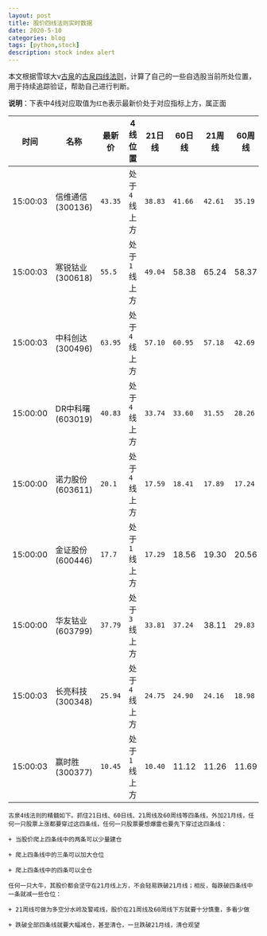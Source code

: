```yaml
---
layout: post
title: 股价四线法则实时数据
date: 2020-5-10
categories: blog
tags: [python,stock]
description: stock index alert
---
```



本文根据雪球大v[古泉](https://xueqiu.com/u/7148646888)的[古泉四线法则](https://xueqiu.com/7148646888/130498192)，计算了自己的一些自选股当前所处位置，用于持续追踪验证，帮助自己进行判断。

**说明**：下表中4线对应取值为`红色`表示最新价处于对应指标上方，属正面

时间|名称|最新价|4线位置|21日线|60日线|21周线|60周线
---|---|---|---|---|---|---|---
15:00:03|信维通信(300136)|`43.35`|处于`4`线上方|`38.83`|`41.66`|`42.61`|`35.19`
15:00:03|寒锐钴业(300618)|`55.5`|处于`1`线上方|`49.04`|58.38|65.24|58.37
15:00:03|中科创达(300496)|`63.95`|处于`4`线上方|`57.10`|`60.95`|`57.18`|`42.69`
15:00:00|DR中科曙(603019)|`40.83`|处于`4`线上方|`33.74`|`33.60`|`31.55`|`28.26`
15:00:00|诺力股份(603611)|`20.1`|处于`4`线上方|`17.59`|`18.41`|`17.89`|`17.24`
15:00:00|金证股份(600446)|`17.7`|处于`1`线上方|`17.29`|18.56|19.30|20.56
15:00:00|华友钴业(603799)|`37.79`|处于`3`线上方|`33.81`|`37.24`|38.11|`29.83`
15:00:03|长亮科技(300348)|`25.94`|处于`4`线上方|`24.75`|`24.90`|`24.16`|`18.98`
15:00:03|赢时胜(300377)|`10.45`|处于`1`线上方|`10.40`|11.12|11.26|11.69

```
古泉4线法则的精髓如下。抓住21日线、60日线、21周线及60周线等四条线，外加21月线，任何一只股票上涨都要穿过这四条线，任何一只股票要想爆雷也要先下穿过这四条线：

+ 当股价爬上四条线中的两条可以少量建仓

+ 爬上四条线中的三条可以加大仓位

+ 爬上四条线中的四条可以全仓

任何一只大牛，其股价都会坚守在21月线上方，不会轻易跌破21月线；相反，每跌破四条线中一条就减一些仓位：

+ 21周线可做为多空分水岭及警戒线，股价在21周线及60周线下方就要十分慎重，多看少做

+ 跌破全部四条线就要大幅减仓，甚至清仓，一旦跌破21月线，清仓观望
```